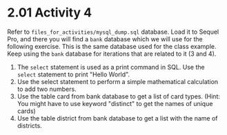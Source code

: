 # 2.01 Activity 4

Refer to `files_for_activities/mysql_dump.sql` database. Load it to Sequel Pro, and there you will find a `bank` database which we will use for the following exercise. This is the same database used for the class example. Keep using the `bank` database for iterations that are related to it (3 and 4).

1. The `select` statement is used as a print command in SQL. Use the `select` statement to print "Hello World".
2. Use the select statement to perform a simple mathematical calculation to add two numbers.
3. Use the table card from bank database to get a list of card types.  (Hint: You might have to use keyword "distinct" to get the names of unique cards)
4. Use the table district from bank database to get a list with the name of districts.
